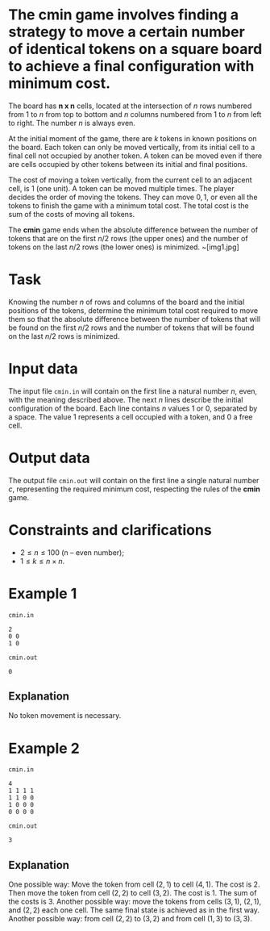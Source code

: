 # The **cmin** game involves finding a strategy to move a certain number of identical tokens on a square board to achieve a final configuration with minimum cost.

The board has **n x n** cells, located at the intersection of $n$ rows numbered from $1$ to $n$ from top to bottom and $n$ columns numbered from $1$ to $n$ from left to right. The number $n$ is always even.

At the initial moment of the game, there are $k$ tokens in known positions on the board. Each token can only be moved vertically, from its initial cell to a final cell not occupied by another token. A token can be moved even if there are cells occupied by other tokens between its initial and final positions.

The cost of moving a token vertically, from the current cell to an adjacent cell, is $1$ (one unit). A token can be moved multiple times. The player decides the order of moving the tokens. They can move $0, 1$, or even all the tokens to finish the game with a minimum total cost. The total cost is the sum of the costs of moving all tokens.

The **cmin** game ends when the absolute difference between the number of tokens that are on the first $n/2$ rows (the upper ones) and the number of tokens on the last $n/2$ rows (the lower ones) is minimized.
~[img1.jpg]

# Task
Knowing the number $n$ of rows and columns of the board and the initial positions of the tokens, determine the minimum total cost required to move them so that the absolute difference between the number of tokens that will be found on the first $n/2$ rows and the number of tokens that will be found on the last $n/2$ rows is minimized.

# Input data

The input file `cmin.in` will contain on the first line a natural number $n$, even, with the meaning described above. The next $n$ lines describe the initial configuration of the board. Each line contains $n$ values $1$ or $0$, separated by a space. The value $1$ represents a cell occupied with a token, and $0$ a free cell.

# Output data

The output file `cmin.out` will contain on the first line a single natural number $c$, representing the required minimum cost, respecting the rules of the **cmin** game.

# Constraints and clarifications

* $2 \leq n \leq 100$ (n – even number);
* $1 \leq k \leq n \times n$.

# Example 1

`cmin.in`
```
2
0 0
1 0
```

`cmin.out`
```
0
```

## Explanation

No token movement is necessary.

# Example 2

`cmin.in`
```
4
1 1 1 1
1 1 0 0
1 0 0 0
0 0 0 0
```

`cmin.out`
```
3
```

## Explanation

One possible way: Move the token from cell $(2, 1)$ to cell $(4,1)$. The cost is $2$. Then move the token from cell $(2, 2)$ to cell $(3, 2)$. The cost is $1$. The sum of the costs is $3$. Another possible way: move the tokens from cells $(3,1)$, $(2,1)$, and $(2,2)$ each one cell. The same final state is achieved as in the first way. Another possible way: from cell $(2,2)$ to $(3,2)$ and from cell $(1,3)$ to $(3,3)$.